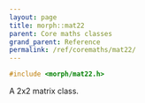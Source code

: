 ```yaml
---
layout: page
title: morph::mat22
parent: Core maths classes
grand_parent: Reference
permalink: /ref/coremaths/mat22/
---
```

```c++
#include <morph/mat22.h>
```

A 2x2 matrix class.
